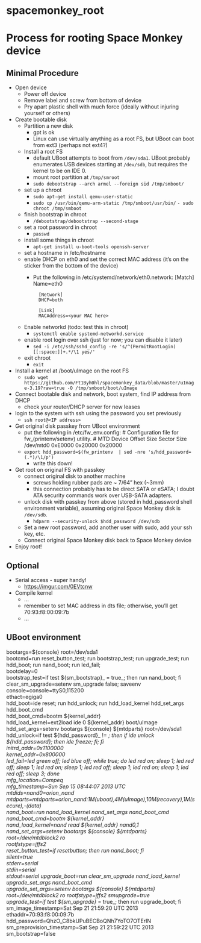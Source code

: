 # spacemonkey_root
# Process for rooting Space Monkey device

## Minimal Procedure
- Open device
    - Power off device
    - Remove label and screw from bottom of device
    - Pry apart plastic shell with much force (ideally without injuring yourself or others)
- Create bootable disk
    - Partition a new disk
        - gpt is ok
        - Linux can use virtually anything as a root FS, but UBoot can boot from ext3 (perhaps not ext4?)
    - Install a root FS
        - default UBoot attempts to boot from `/dev/sda1`. UBoot probably enumerates USB devices starting at `/dev/sdb`, but requires the kernel to be on IDE 0.
        - mount root partition at `/tmp/smroot`
        - `sudo debootstrap --arch armel --foreign sid /tmp/smboot/`
    - set up a chroot
        - `sudo apt-get install qemu-user-static`
        - `sudo cp /usr/bin/qemu-arm-static /tmp/smboot/usr/bin/`
        `- sudo chroot /tmp/smboot`
    - finish bootstrap in chroot
        - `/debootstrap/debootstrap --second-stage`
    - set a root password in chroot
        - `passwd`
    - install some things in chroot
        - `apt-get install u-boot-tools openssh-server`
    - set a hostname in /etc/hostname
    - enable DHCP on eth0 and set the correct MAC address (it’s on the sticker from the bottom of the device)
        - Put the following in /etc/systemd/network/eth0.network:
                [Match]
                Name=eth0
                
                [Network]
                DHCP=both
                
                [Link]
                MACAddress=<your MAC here>
    - Enable networkd (todo: test this in chroot)
        - `systemctl enable systemd-networkd.service`
    - enable root login over ssh (just for now; you can disable it later)
        - `sed -i /etc/ssh/sshd_config -re 's/^(PermitRootLogin)[[:space:]]+.*/\1 yes/'`
    - exit chroot
        - `exit`
- Install a kernel at /boot/uImage on the root FS
    - `sudo wget https://github.com/Ft1Byh0hl/spacemonkey_data/blob/master/uImage-3.19?raw=true -O /tmp/smboot/boot/uImage`
- Connect bootable disk and network, boot system, find IP address from DHCP
    - check your router/DHCP server for new leases
- login to the system with ssh using the password you set previously
    - `ssh root@<IP address>`
- Get original disk passkey from UBoot environment
    - put the following in /etc/fw_env.config:
            # Configuration file for fw_(printenv/setenv) utility.
            # MTD Device Offset Size Sector Size
            /dev/mtd0 0xE0000 0x20000 0x20000
    - `export hdd_password=$(fw_printenv  | sed -nre 's/hdd_password=(.*)/\1/p')`
        - write this down!
- Get root on original FS with passkey
    - connect original disk to another machine
        - screws holding rubber pads are ~ 7/64” hex (~3mm)
        - this connection probably has to be direct SATA or eSATA; I doubt ATA security commands work over USB-SATA adapters.
    - unlock disk with passkey from above (stored in hdd_password shell environment variable), assuming original Space Monkey disk is `/dev/sdb`.
        - `hdparm --security-unlock $hdd_password /dev/sdb`
    - Set a new root password, add another user with sudo, add your ssh key, etc.
    - Connect original Space Monkey disk back to Space Monkey device
- Enjoy root!

## Optional

- Serial access - super handy!
    - https://imgur.com/0EVtcnw
- Compile kernel
    - ...
    - remember to set MAC address in dts file; otherwise, you’ll get 70:93:f8:00:09:7b
    - ...

## UBoot environment
bootargs=${console} root=/dev/sda1  
bootcmd=run reset_button_test; run bootstrap_test; run upgrade_test; run hdd_boot; run nand_boot; run led_fail;  
bootdelay=0  
bootstrap_test=if test ${sm_bootstrap}_ = true_; then run nand_boot; fi  
clear_sm_upgrade=setenv sm_upgrade false; saveenv  
console=console=ttyS0,115200  
ethact=egiga0  
hdd_boot=ide reset; run hdd_unlock; run hdd_load_kernel hdd_set_args hdd_boot_cmd  
hdd_boot_cmd=bootm ${kernel_addr}  
hdd_load_kernel=ext2load ide 0 ${kernel_addr} boot/uImage  
hdd_set_args=setenv bootargs ${console} ${mtdparts} root=/dev/sda1  
hdd_unlock=if test ${hdd_password}_ != _; then if ide unlock ${hdd_password}; then ide freeze; fi; fi  
initrd_addr=0x1100000  
kernel_addr=0x800000  
led_fail=led green off; led blue off; while true; do led red on; sleep 1; led red off; sleep 1; led red on; sleep 1; led   red off; sleep 1; led red on; sleep 1; led red off; sleep 3; done  
mfg_location=Compeq  
mfg_timestamp=Sun Sep 15 08:44:07 2013 UTC  
mtdids=nand0=orion_nand  
mtdparts=mtdparts=orion_nand:1M(uboot),4M(uImage),10M(recovery),1M(secure),-(data)  
nand_boot=run nand_load_kernel nand_set_args nand_boot_cmd  
nand_boot_cmd=bootm ${kernel_addr}  
nand_load_kernel=nand read ${kernel_addr} nand0,1  
nand_set_args=setenv bootargs ${console} ${mtdparts} root=/dev/mtdblock2 ro   
rootfstype=jffs2  
reset_button_test=if resetbutton; then run nand_boot; fi  
silent=true  
stderr=serial  
stdin=serial  
stdout=serial
upgrade_boot=run clear_sm_upgrade nand_load_kernel upgrade_set_args nand_boot_cmd  
upgrade_set_args=setenv bootargs ${console} ${mtdparts} root=/dev/mtdblock2 ro rootfstype=jffs2 smupgrade=true  
upgrade_test=if test ${sm_upgrade}_ = true_; then run upgrade_boot; fi  
sm_image_timestamp=Sat Sep 21 21:59:20 UTC 2013  
ethaddr=70:93:f8:00:09:7b  
hdd_password=QhzO_C8bkUPuBECBoQNh7YoTO7OTErIN  
sm_preprovision_timestamp=Sat Sep 21 21:59:22 UTC 2013  
sm_bootstrap=false  
